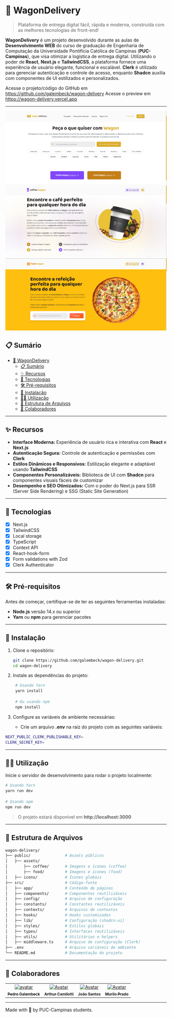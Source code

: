 # 🚚 WagonDelivery

> Plataforma de entrega digital fácil, rápida e moderna, construída com as melhores tecnologias de front-end!

**WagonDelivery** é um projeto desenvolvido durante as aulas de **Desenvolvimento WEB** do curso de graduação de Engenharia de Computação da Universidade Pontifícia Católica de Campinas (**PUC-Campinas**), que visa otimizar a logística de entrega digital. Utilizando o poder de **React**, **Next.js** e **TailwindCSS**, a plataforma fornece uma experiência de usuário elegante, funcional e escalável. **Clerk** é utilizado para gerenciar autenticação e controle de acesso, enquanto **Shadcn** auxilia com componentes de UI estilizados e personalizados.

Acesse o projeto/código do GitHub em https://github.com/galembeck/wagon-delivery
Acesse o preview em https://wagon-delivery.vercel.app

---

![WagonDevliery](./.github/wagon-delivery.png)
![CoffeeWagon](./.github/coffee-wagon.png)
![FoodWagon](./.github/food-wagon.png)

## 📋 Sumário

- [🚚 WagonDelivery](#-wagondelivery)
  - [📋 Sumário](#-sumário)
  - [✨ Recursos](#-recursos)
  - [🧠 Tecnologias](#-tecnologias)
  - [🛠️ Pré-requisitos](#️-pré-requisitos)
  - [🚀 Instalação](#-instalação)
  - [🏃‍♂️ Utilização](#️-utilização)
  - [📂 Estrutura de Arquivos](#-estrutura-de-arquivos)
  - [🤝 Colaboradores](#-colaboradores)

---

## ✨ Recursos

- **Interface Moderna:** Experiência de usuário rica e interativa com **React** e **Next.js**
- **Autenticação Segura:** Controle de autenticação e permissões com **Clerk**
- **Estilos Dinâmicos e Responsivos:** Estilização elegante e adaptável usando **TailwindCSS**
- **Componentes Personalizáveis:** Biblioteca de UI com **Shadcn** para componentes visuais fáceis de customizar
- **Desempenho e SEO Otimizados:** Com o poder do Next.js para SSR (Server Side Rendering) e SSG (Static Site Generation)

---

## 🧠 Tecnologias

- [x] Next.js
- [x] TailwindCSS 
- [x] Local storage
- [x] TypeScript
- [x] Context API
- [x] React-hook-form
- [x] Form validations with Zod
- [x] Clerk Authenticator  

---

## 🛠️ Pré-requisitos

Antes de começar, certifique-se de ter as seguintes ferramentas instaladas:

- **Node.js** versão 14.x ou superior
- **Yarn** ou **npm** para gerenciar pacotes

---

## 🚀 Instalação

1. Clone o repositório:

   ```bash
   git clone https://github.com/galembeck/wagon-delivery.git
   cd wagon-delivery
   ```

2. Instale as dependências do projeto:

   ```bash
    # Usando Yarn
    yarn install

    # Ou usando npm
    npm install
   ```

3. Configure as variáveis de ambiente necessárias:
   - Crie um arquivo **.env** na raiz do projeto com as seguintes variáveis:
  ```bash
  NEXT_PUBLIC_CLERK_PUBLISHABLE_KEY=
  CLERK_SECRET_KEY=
  ```

---

## 🏃‍♂️ Utilização

Inicie o servidor de desenvolvimento para rodar o projeto localmente:

```bash
# Usando Yarn
yarn run dev

# Usando npm
npm run dev
```

> O projeto estará disponível em **http://localhost:3000**

--- 

## 📂 Estrutura de Arquivos

```bash
wagon-delivery/
├── public/               # Assets públicos
│   ├── assets/             
│       ├── coffee/       # Imagens e ícones (coffee)
│       ├── food/         # Imagens e ícones (food)
│   ├── icons/            # Ícones globais
├── src/                  # Código-fonte
│   ├── app/              # Conteúdo de páginas
│   ├── components/       # Componentes reutilizáveis
│   ├── config/           # Arquivo de configuração
│   ├── constants/        # Constantes reutilizáveis
│   ├── contexts/         # Arquivos de contextos
│   ├── hooks/            # Hooks customizados
│   ├── lib/              # Configuração (shadcn-ui)
│   ├── styles/           # Estilos globais
│   ├── types/            # Interfaces reutilizáveis
│   ├── utils/            # Utilitários e helpers
│   ├── middleware.ts     # Arquivo de configuração (Clerk)
├── .env                  # Arquivo variáveis de ambiente
└── README.md             # Documentação do projeto
```

---

## 🤝 Colaboradores

<table>
  <tr>
    <td align="center">
      <a href="https://github.com/galembeck" title="Pedro Galembeck">
        <img src="https://avatars.githubusercontent.com/u/51977156?v=4" width="100px;" alt="avatar"/>
        <br>
        <sub>
          <b>Pedro Galembeck</b>
        </sub>
      </a>
    </td>
    <td align="center">
      <a href="https://github.com/Arduinh0/" title="Arthur Camilotti">
        <img src="https://avatars.githubusercontent.com/u/165936545?v=4" width="100px;" alt="Avatar"/><br>
        <sub>
          <b>Arthur Camilotti</b>
        </sub>
      </a>
    </td>
    <td align="center">
      <a href="https://github.com/Joao-Santos05/" title="João Santos">
        <img src="https://avatars.githubusercontent.com/u/177577844?v=4" width="100px;" alt="Avatar"/><br>
        <sub>
          <b>João Santos</b>
        </sub>
      </a>
    </td>
    <td align="center">
      <a href="" title="Murilo Prado">
        <img src="https://avatars.githubusercontent.com/u/177577844?v=4" width="100px;" alt="Avatar"/><br>
        <sub>
          <b>Murilo Prado</b>
        </sub>
      </a>
    </td>
  </tr>
</table>

---

Made with 💜 by PUC-Campinas students.